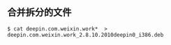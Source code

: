## 合并拆分的文件

```
$ cat deepin.com.weixin.work*  > deepin.com.weixin.work_2.8.10.2010deepin0_i386.deb
```
